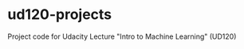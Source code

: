 ud120-projects
==============

Project code for Udacity Lecture "Intro to Machine Learning" (UD120)
